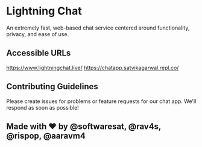 # Lightning Chat
An extremely fast, web-based chat service centered around functionality, privacy, and ease of use.
## Accessible URLs
https://www.lightningchat.live/
https://chatapp.satvikagarwal.repl.co/
## Contributing Guidelines
Please create issues for problems or feature requests for our chat app. We'll respond as soon as possible!
## Made with ❤ by @softwaresat, @rav4s, @rispop, @aaravm4
